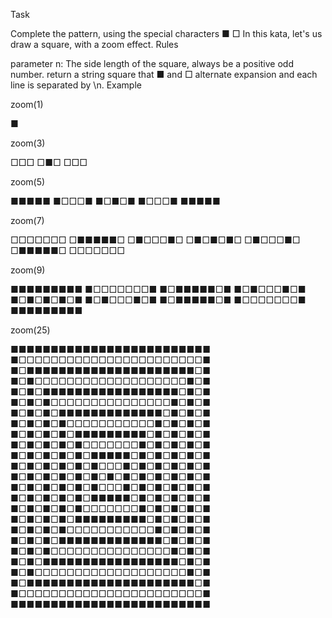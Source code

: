 Task

Complete the pattern, using the special characters ■ □
In this kata, let's us draw a square, with a zoom effect.
Rules

parameter n: The side length of the square, always be a positive odd number.
return a string square that ■ and □ alternate expansion and each line is separated by \n.
Example

zoom(1)

■

zoom(3)

□□□
□■□
□□□

zoom(5)

■■■■■
■□□□■
■□■□■
■□□□■
■■■■■

zoom(7)

□□□□□□□
□■■■■■□
□■□□□■□
□■□■□■□
□■□□□■□
□■■■■■□
□□□□□□□

zoom(9)

■■■■■■■■■
■□□□□□□□■
■□■■■■■□■
■□■□□□■□■
■□■□■□■□■
■□■□□□■□■
■□■■■■■□■
■□□□□□□□■
■■■■■■■■■

zoom(25)

■■■■■■■■■■■■■■■■■■■■■■■■■
■□□□□□□□□□□□□□□□□□□□□□□□■
■□■■■■■■■■■■■■■■■■■■■■■□■
■□■□□□□□□□□□□□□□□□□□□□■□■
■□■□■■■■■■■■■■■■■■■■■□■□■
■□■□■□□□□□□□□□□□□□□□■□■□■
■□■□■□■■■■■■■■■■■■■□■□■□■
■□■□■□■□□□□□□□□□□□■□■□■□■
■□■□■□■□■■■■■■■■■□■□■□■□■
■□■□■□■□■□□□□□□□■□■□■□■□■
■□■□■□■□■□■■■■■□■□■□■□■□■
■□■□■□■□■□■□□□■□■□■□■□■□■
■□■□■□■□■□■□■□■□■□■□■□■□■
■□■□■□■□■□■□□□■□■□■□■□■□■
■□■□■□■□■□■■■■■□■□■□■□■□■
■□■□■□■□■□□□□□□□■□■□■□■□■
■□■□■□■□■■■■■■■■■□■□■□■□■
■□■□■□■□□□□□□□□□□□■□■□■□■
■□■□■□■■■■■■■■■■■■■□■□■□■
■□■□■□□□□□□□□□□□□□□□■□■□■
■□■□■■■■■■■■■■■■■■■■■□■□■
■□■□□□□□□□□□□□□□□□□□□□■□■
■□■■■■■■■■■■■■■■■■■■■■■□■
■□□□□□□□□□□□□□□□□□□□□□□□■
■■■■■■■■■■■■■■■■■■■■■■■■■
